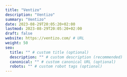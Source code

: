 ```yaml
---
title: "Ventizo"
description: "Ventizo"
summary: "Ventizo"
date: 2023-08-29T20:05:20+02:00
lastmod: 2023-08-29T20:05:20+02:00
draft: false
website: https://ventizo.com/ # URL
weight: 50
seo:
  title: "" # custom title (optional)
  description: "" # custom description (recommended)
  canonical: "" # custom canonical URL (optional)
  robots: "" # custom robot tags (optional)
---
```


